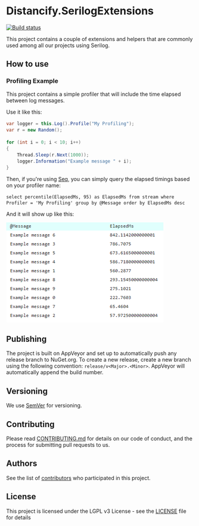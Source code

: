 # Distancify.SerilogExtensions

[![Build status](https://ci.appveyor.com/api/projects/status/9t07o2p9fplx876i?svg=true)](https://ci.appveyor.com/project/DistancifyAB/distancify-serilogextensions)

This project contains a couple of extensions and helpers that are commonly used among all our projects using Serilog.

## How to use

### Profiling Example

This project contains a simple profiler that will include the time elapsed between log messages.

Use it like this:

```csharp
var logger = this.Log().Profile("My Profiling");
var r = new Random();

for (int i = 0; i < 10; i++)
{
    Thread.Sleep(r.Next(1000));
    logger.Information("Example message " + i);
}
```

Then, if you're using [Seq](https://getseq.net), you can simply query the elapsed timings based on your profiler name:

```
select percentile(ElapsedMs, 95) as ElapsedMs from stream where Profiler = 'My Profiling' group by @Message order by ElapsedMs desc
```

And it will show up like this:

![](profiling-example.png)

## Publishing

The project is built on AppVeyor and set up to automatically push any release branch to NuGet.org. To create a new release, create a new branch using the following convention: `release/v<Major>.<Minor>`. AppVeyor will automatically append the build number.

## Versioning

We use [SemVer](http://semver.org/) for versioning.

## Contributing

Please read [CONTRIBUTING.md](CONTRIBUTING.md) for details on our code of conduct, and the process for submitting pull requests to us.

## Authors

See the list of [contributors](https://github.com/distancify/Distancify.LitiumAddOns.Foundation/graphs/contributors) who participated in this project.

## License

This project is licensed under the LGPL v3 License - see the [LICENSE](LICENSE) file for details